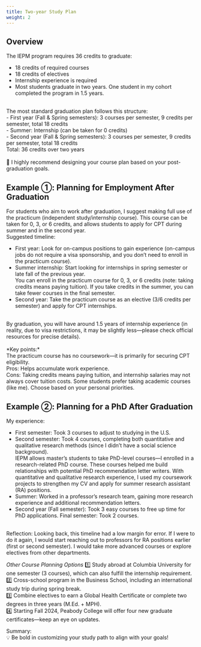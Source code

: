 ```yaml
---
title: Two-year Study Plan
weight: 2
---
```


## Overview

The IEPM program requires 36 credits to graduate:
<br>
- 18 credits of required courses<br>
- 18 credits of electives<br>
- Internship experience is required<br>
- Most students graduate in two years. One student in my cohort completed the program in 1.5 years.<br>
<br>
The most standard graduation plan follows this structure:
<br>
- First year (Fall & Spring semesters): 3 courses per semester, 9 credits per semester, total 18 credits<br>
- Summer: Internship (can be taken for 0 credits)<br>
- Second year (Fall & Spring semesters): 3 courses per semester, 9 credits per semester, total 18 credits<br>
Total: 36 credits over two years<br>
<br>💛 I highly recommend designing your course plan based on your post-graduation goals.

## Example ①: Planning for Employment After Graduation

For students who aim to work after graduation, I suggest making full use of the practicum (independent study/internship course). This course can be taken for 0, 3, or 6 credits, and allows students to apply for CPT during summer and in the second year.
<br>
Suggested timeline:
<br>
- First year: Look for on-campus positions to gain experience (on-campus jobs do not require a visa sponsorship, and you don’t need to enroll in the practicum course).<br>
- Summer internship: Start looking for internships in spring semester or late fall of the previous year.<br>
You can enroll in the practicum course for 0, 3, or 6 credits (note: taking credits means paying tuition). If you take credits in the summer, you can take fewer courses in the final semester.<br>
- Second year: Take the practicum course as an elective (3/6 credits per semester) and apply for CPT internships.<br>
<br>
By graduation, you will have around 1.5 years of internship experience (in reality, due to visa restrictions, it may be slightly less—please check official resources for precise details).
<br>
<br>
*Key points:*
<br>
The practicum course has no coursework—it is primarily for securing CPT eligibility.<br>
Pros: Helps accumulate work experience.<br>
Cons: Taking credits means paying tuition, and internship salaries may not always cover tuition costs. Some students prefer taking academic courses (like me). Choose based on your personal priorities.<br>

## Example ②: Planning for a PhD After Graduation
My experience:
<br>
- First semester: Took 3 courses to adjust to studying in the U.S.<br>
- Second semester: Took 4 courses, completing both quantitative and qualitative research methods (since I didn’t have a social science background).<br>
IEPM allows master’s students to take PhD-level courses—I enrolled in a research-related PhD course. These courses helped me build relationships with potential PhD recommendation letter writers. With quantitative and qualitative research experience, I used my coursework projects to strengthen my CV and apply for summer research assistant (RA) positions.<br>
- Summer: Worked in a professor’s research team, gaining more research experience and additional recommendation letters.<br>
- Second year (Fall semester): Took 3 easy courses to free up time for PhD applications. Final semester: Took 2 courses.<br>
<br>
Reflection: Looking back, this timeline had a low margin for error. If I were to do it again, I would start reaching out to professors for RA positions earlier (first or second semester). I would take more advanced courses or explore electives from other departments.<br>

*Other Course Planning Options*
1️⃣ Study abroad at Columbia University for one semester (3 courses), which can also fulfill the internship requirement.<br>
2️⃣ Cross-school program in the Business School, including an international study trip during spring break.<br>
3️⃣ Combine electives to earn a Global Health Certificate or complete two degrees in three years (M.Ed. + MPH).<br>
4️⃣ Starting Fall 2024, Peabody College will offer four new graduate certificates—keep an eye on updates.<br>

Summary:<br>
💡 Be bold in customizing your study path to align with your goals!
